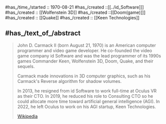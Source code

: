 ﻿---
aliases:
- "John D. Carmack II"
---

#has_/time_/started :: 1970-08-21 
#has_/created ::[[../id_Software]]] 
#has_/created :: [[Wolfenstein 3D]] 
#has_/created ::[[Doom(game)]]] 
#has_/created :: [[Quake]] 
#has_/created :: [[Keen Technologies]] 
## #has_/text_of_/abstract 

> John D. Carmack II (born August 21, 1970) 
> is an American computer programmer and video game developer. 
> He co-founded the video game company id Software 
> and was the lead programmer of its 1990s games Commander Keen, 
> Wolfenstein 3D, Doom, Quake, and their sequels. 
> 
> Carmack made innovations in 3D computer graphics, 
> such as his Carmack's Reverse algorithm for shadow volumes. 
>
> In 2013, he resigned from id Software to work full-time at Oculus VR as their CTO. 
> In 2019, he reduced his role to Consulting CTO 
> so he could allocate more time toward artificial general intelligence (AGI). 
> In 2022, he left Oculus to work on his AGI startup, Keen Technologies.
>
> [Wikipedia](https://en.wikipedia.org/wiki/John%20Carmack)



